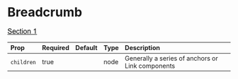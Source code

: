 Breadcrumb
==========

![Component Image](./docs/Breadcrumb.png)


Prop | Required | Default | Type | Description
:--- | :------- | :------ | :--- | :----------
 `children` | true |  | node | Generally a series of anchors or Link components


